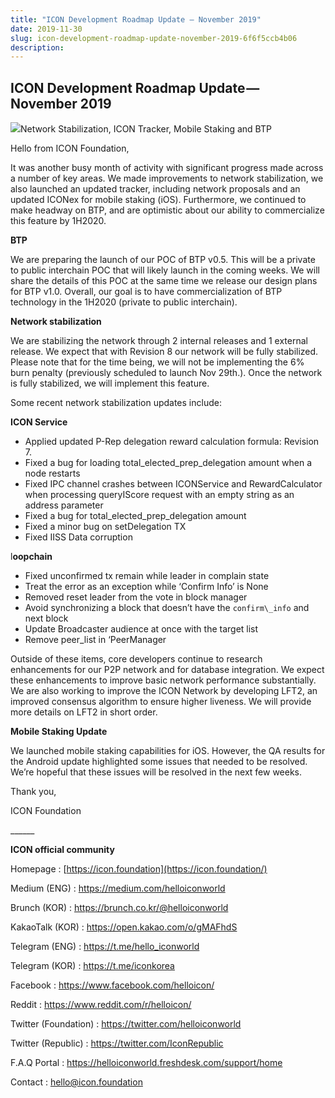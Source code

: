 ```yaml
---
title: "ICON Development Roadmap Update — November 2019"
date: 2019-11-30
slug: icon-development-roadmap-update-november-2019-6f6f5ccb4b06
description:
---
```


## ICON Development Roadmap Update — November 2019

![](https://cdn-images-1.medium.com/max/800/1*-kIcFMwG4-WBPsQK-axM1g.png)Network Stabilization, ICON Tracker, Mobile Staking and BTP

Hello from ICON Foundation,

It was another busy month of activity with significant progress made across a number of key areas. We made improvements to network stabilization, we also launched an updated tracker, including network proposals and an updated ICONex for mobile staking (iOS). Furthermore, we continued to make headway on BTP, and are optimistic about our ability to commercialize this feature by 1H2020.

**BTP**

We are preparing the launch of our POC of BTP v0.5. This will be a private to public interchain POC that will likely launch in the coming weeks. We will share the details of this POC at the same time we release our design plans for BTP v1.0. Overall, our goal is to have commercialization of BTP technology in the 1H2020 (private to public interchain).

**Network stabilization**

We are stabilizing the network through 2 internal releases and 1 external release. We expect that with Revision 8 our network will be fully stabilized. Please note that for the time being, we will not be implementing the 6% burn penalty (previously scheduled to launch Nov 29th.). Once the network is fully stabilized, we will implement this feature.

Some recent network stabilization updates include:

**ICON Service**

* Applied updated P-Rep delegation reward calculation formula: Revision 7.
* Fixed a bug for loading total\_elected\_prep\_delegation amount when a node restarts
* Fixed IPC channel crashes between ICONService and RewardCalculator when processing queryIScore request with an empty string as an address parameter
* Fixed a bug for total\_elected\_prep\_delegation amount
* Fixed a minor bug on setDelegation TX
* Fixed IISS Data corruption

l**oopchain**

* Fixed unconfirmed tx remain while leader in complain state
* Treat the error as an exception while ‘Confirm Info’ is None
* Removed reset leader from the vote in block manager
* Avoid synchronizing a block that doesn’t have the `confirm\_info` and next block
* Update Broadcaster audience at once with the target list
* Remove peer\_list in ‘PeerManager

Outside of these items, core developers continue to research enhancements for our P2P network and for database integration. We expect these enhancements to improve basic network performance substantially. We are also working to improve the ICON Network by developing LFT2, an improved consensus algorithm to ensure higher liveness. We will provide more details on LFT2 in short order.

**Mobile Staking Update**

We launched mobile staking capabilities for iOS. However, the QA results for the Android update highlighted some issues that needed to be resolved. We’re hopeful that these issues will be resolved in the next few weeks.

Thank you,

ICON Foundation

\_\_\_\_\_\_

**ICON official community**

Homepage : [https://icon.foundation](https://icon.foundation/)

Medium (ENG) : <https://medium.com/helloiconworld>

Brunch (KOR) : <https://brunch.co.kr/@helloiconworld>

KakaoTalk (KOR) : <https://open.kakao.com/o/gMAFhdS>

Telegram (ENG) : <https://t.me/hello_iconworld>

Telegram (KOR) : <https://t.me/iconkorea>

Facebook : <https://www.facebook.com/helloicon/>

Reddit : <https://www.reddit.com/r/helloicon/>

Twitter (Foundation) : <https://twitter.com/helloiconworld>

Twitter (Republic) : <https://twitter.com/IconRepublic>

F.A.Q Portal : <https://helloiconworld.freshdesk.com/support/home>

Contact : [hello@icon.foundation](http://hello@icon.foundation/)

